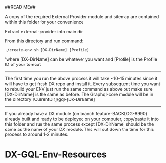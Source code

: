 ##READ ME##

A copy of the required External Provider module and sitemap are contained 
within this folder for your convenience

Extract external-provider into main dir.

From this directory and run command:
    
    ./create-env.sh [DX-DirName] [Profile] 
    
'where [DX-DirName] can be whatever you want and [Profile] is the Profile ID of your tomcat'

------------------------
The first time you run the above process it will take ~10-15 minutes since it will have to get 
fresh DX repo and install it.
Every subsequent time you want to rebuild your ENV just run the same command as above but make
sure [DX-DirName] is the same as before.
The Graphql-core module will be in the directory [CurrentDir]/gql-[Dx-DirName]

------------------------
If you already have a DX module (on branch feature-BACKLOG-8990) already built and ready to be deployed
on your computer, copy/paste it into this folder and run the same process except [DX-DirName]
should be the same as the name of your DX module. This will cut down the time for this process to
around 1-2 minutes.

# DX-GQL-Env-Resources


